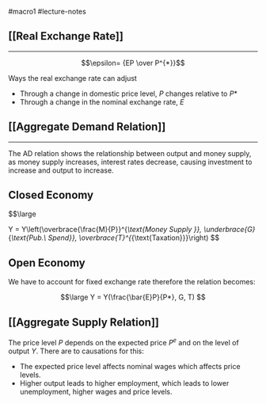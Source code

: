#macro1 #lecture-notes 

## [[Real Exchange Rate]]
---

$$\epsilon= {EP \over P^{*}}$$

Ways the real exchange rate can adjust
- Through a change in domestic price level, $P$ changes relative to $P*$
- Through a change in the nominal exchange rate, $E$

## [[Aggregate Demand Relation]]
---
The AD relation shows the relationship between output and money supply, as money supply increases, interest rates decrease, causing investment to increase and output to increase. 

## Closed Economy
$$\large 

Y = Y\left(\overbrace{\frac{M}{P}}^{_\text{Money Supply }}, \underbrace{G}_{_\text{Pub.\ Spend}}, \overbrace{T}^{_{\text{Taxation}}}\right)
$$

## Open Economy
We have to account for fixed exchange rate therefore the relation becomes:

$$\large 
Y = Y(\frac{\bar{E}P}{P*}, G, T)
$$

## [[Aggregate Supply Relation]]
The price level $P$ depends on the expected price $P^{e}$ and on the level of output $Y$. There are to causations for this:
- The expected price level affects nominal wages which affects price levels. 
-  Higher output leads to higher employment, which leads to lower unemployment, higher wages and price levels. 
